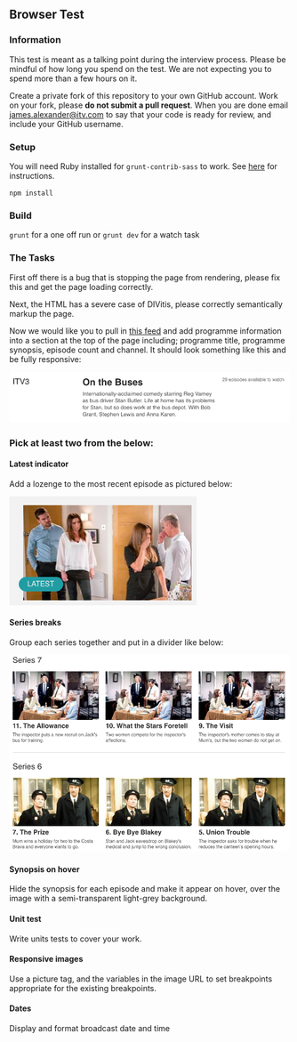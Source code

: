 ## Browser Test

### Information
This test is meant as a talking point during the interview process. Please be mindful of how long you spend on the test. We are not expecting you to spend more than a few hours on it.

Create a private fork of this repository to your own GitHub account. Work on your fork, please **do not submit a pull request**. When you are done email james.alexander@itv.com to say that your code is ready for review, and include your GitHub username.

### Setup

You will need Ruby installed for `grunt-contrib-sass` to work.
See [here](https://github.com/gruntjs/grunt-contrib-sass#sass-task) for instructions.

```
npm install
```

### Build
`grunt` for a one off run or
`grunt dev` for a watch task

### The Tasks
First off there is a bug that is stopping the page from rendering, please fix this and get the page loading correctly.

Next, the HTML has a severe case of DIVitis, please correctly semantically markup the page.

Now we would like you to pull in [this feed](http://discovery.hubsvc.itv.com/platform/itvonline/browser/programmes/L0768?broadcaster=itv) and add programme information into a section at the top of the page including; programme title, programme synopsis, episode count and channel. It should look something like this and be fully responsive:

![programme header](examples/programme_header.png)

### Pick at least two from the below:
#### Latest indicator
Add a lozenge to the most recent episode as pictured below:

![lozenge](examples/lozenge.png)

#### Series breaks
Group each series together and put in a divider like below:

![series groups](examples/series_groups.png)

#### Synopsis on hover
Hide the synopsis for each episode and make it appear on hover, over the image with a semi-transparent light-grey background.

#### Unit test
Write units tests to cover your work.

#### Responsive images
Use a picture tag, and the variables in the image URL to set breakpoints appropriate for the existing breakpoints.

#### Dates
Display and format broadcast date and time
